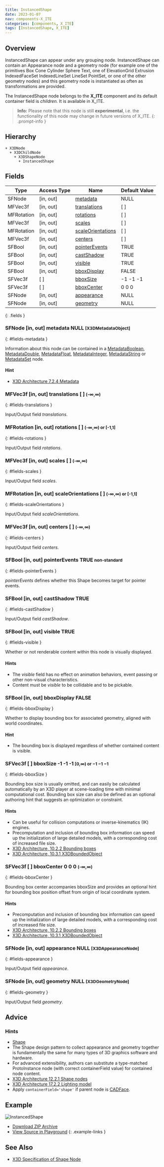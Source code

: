 ```yaml
---
title: InstancedShape
date: 2023-01-07
nav: components-X_ITE
categories: [components, X_ITE]
tags: [InstancedShape, X_ITE]
---
```

<style>
.post h3 {
  word-spacing: 0.2em;
}
</style>

## Overview

InstancedShape can appear under any grouping node. InstancedShape can contain an Appearance node and a geometry node (for example one of the primitives Box Cone Cylinder Sphere Text, one of ElevationGrid Extrusion IndexedFaceSet IndexedLineSet LineSet PointSet, or one of the other geometry nodes) and this geometry node is instantiated as often as transformations are provided.

The InstancedShape node belongs to the **X_ITE** component and its default container field is *children.* It is available in X_ITE.

>**Info:** Please note that this node is still **experimental**, i.e. the functionality of this node may change in future versions of X_ITE.
{: .prompt-info }

## Hierarchy

```
+ X3DNode
  + X3DChildNode
    + X3DShapeNode
      + InstancedShape
```

## Fields

| Type | Access Type | Name | Default Value |
| ---- | ----------- | ---- | ------------- |
| SFNode | [in, out] | [metadata](#fields-metadata) | NULL  |
| MFVec3f | [in, out] | [translations](#fields-translations) | [ ] |
| MFRotation | [in, out] | [rotations](#fields-rotations) | [ ] |
| MFVec3f | [in, out] | [scales](#fields-scales) | [ ] |
| MFRotation | [in, out] | [scaleOrientations](#fields-scaleOrientations) | [ ] |
| MFVec3f | [in, out] | [centers](#fields-centers) | [ ] |
| SFBool | [in, out] | [pointerEvents](#fields-pointerEvents) | TRUE  |
| SFBool | [in, out] | [castShadow](#fields-castShadow) | TRUE |
| SFBool | [in, out] | [visible](#fields-visible) | TRUE |
| SFBool | [in, out] | [bboxDisplay](#fields-bboxDisplay) | FALSE |
| SFVec3f | [ ] | [bboxSize](#fields-bboxSize) | -1 -1 -1  |
| SFVec3f | [ ] | [bboxCenter](#fields-bboxCenter) | 0 0 0  |
| SFNode | [in, out] | [appearance](#fields-appearance) | NULL  |
| SFNode | [in, out] | [geometry](#fields-geometry) | NULL  |
{: .fields }

### SFNode [in, out] **metadata** NULL <small>[X3DMetadataObject]</small>
{: #fields-metadata }

Information about this node can be contained in a [MetadataBoolean](/x_ite/components/core/metadataboolean/), [MetadataDouble](/x_ite/components/core/metadatadouble/), [MetadataFloat](/x_ite/components/core/metadatafloat/), [MetadataInteger](/x_ite/components/core/metadatainteger/), [MetadataString](/x_ite/components/core/metadatastring/) or [MetadataSet](/x_ite/components/core/metadataset/) node.

#### Hint

- [X3D Architecture 7.2.4 Metadata](https://www.web3d.org/specifications/X3Dv4/ISO-IEC19775-1v4-IS/Part01/components/core.html#Metadata)

### MFVec3f [in, out] **translations** [ ] <small>(-∞,∞)</small>
{: #fields-translations }

Input/Output field *translations*.

### MFRotation [in, out] **rotations** [ ] <small>(-∞,∞) or [-1,1]</small>
{: #fields-rotations }

Input/Output field *rotations*.

### MFVec3f [in, out] **scales** [ ] <small>(-∞,∞)</small>
{: #fields-scales }

Input/Output field *scales*.

### MFRotation [in, out] **scaleOrientations** [ ] <small>(-∞,∞) or [-1,1]</small>
{: #fields-scaleOrientations }

Input/Output field *scaleOrientations*.

### MFVec3f [in, out] **centers** [ ] <small>(-∞,∞)</small>
{: #fields-centers }

Input/Output field *centers*.

### SFBool [in, out] **pointerEvents** TRUE <small class="blue">non-standard</small>
{: #fields-pointerEvents }

*pointerEvents* defines whether this Shape becomes target for pointer events.

### SFBool [in, out] **castShadow** TRUE
{: #fields-castShadow }

Input/Output field *castShadow*.

### SFBool [in, out] **visible** TRUE
{: #fields-visible }

Whether or not renderable content within this node is visually displayed.

#### Hints

- The *visible* field has no effect on animation behaviors, event passing or other non-visual characteristics.
- Content must be *visible* to be collidable and to be pickable.

### SFBool [in, out] **bboxDisplay** FALSE
{: #fields-bboxDisplay }

Whether to display bounding box for associated geometry, aligned with world coordinates.

#### Hint

- The bounding box is displayed regardless of whether contained content is visible.

### SFVec3f [ ] **bboxSize** -1 -1 -1 <small>[0,∞) or −1 −1 −1</small>
{: #fields-bboxSize }

Bounding box size is usually omitted, and can easily be calculated automatically by an X3D player at scene-loading time with minimal computational cost. Bounding box size can also be defined as an optional authoring hint that suggests an optimization or constraint.

#### Hints

- Can be useful for collision computations or inverse-kinematics (IK) engines.
- Precomputation and inclusion of bounding box information can speed up the initialization of large detailed models, with a corresponding cost of increased file size.
- [X3D Architecture, 10.2.2 Bounding boxes](https://www.web3d.org/specifications/X3Dv4/ISO-IEC19775-1v4-IS/Part01/components/grouping.html#BoundingBoxes)
- [X3D Architecture, 10.3.1 X3DBoundedObject](https://www.web3d.org/specifications/X3Dv4/ISO-IEC19775-1v4-IS/Part01/components/grouping.html#X3DBoundedObject)

### SFVec3f [ ] **bboxCenter** 0 0 0 <small>(-∞,∞)</small>
{: #fields-bboxCenter }

Bounding box center accompanies bboxSize and provides an optional hint for bounding box position offset from origin of local coordinate system.

#### Hints

- Precomputation and inclusion of bounding box information can speed up the initialization of large detailed models, with a corresponding cost of increased file size.
- [X3D Architecture, 10.2.2 Bounding boxes](https://www.web3d.org/specifications/X3Dv4/ISO-IEC19775-1v4-IS/Part01/components/grouping.html#BoundingBoxes)
- [X3D Architecture, 10.3.1 X3DBoundedObject](https://www.web3d.org/specifications/X3Dv4/ISO-IEC19775-1v4-IS/Part01/components/grouping.html#X3DBoundedObject)

### SFNode [in, out] **appearance** NULL <small>[X3DAppearanceNode]</small>
{: #fields-appearance }

Input/Output field *appearance*.

### SFNode [in, out] **geometry** NULL <small>[X3DGeometryNode]</small>
{: #fields-geometry }

Input/Output field *geometry*.

## Advice

### Hints

- [Shape](https://en.wikipedia.org/wiki/Shape)
- The Shape design pattern to collect appearance and geometry together is fundamentally the same for many types of 3D graphics software and hardware.
- For advanced extensibility, authors can substitute a type-matched ProtoInstance node (with correct containerField value) for contained node content.
- [X3D Architecture 12.2.1 Shape nodes](https://www.web3d.org/specifications/X3Dv4/ISO-IEC19775-1v4-IS//Part01/components/shape.html#Shapenodes)
- [X3D Architecture 17.2.2 Lighting model](https://www.web3d.org/specifications/X3Dv4/ISO-IEC19775-1v4-IS//Part01/components/lighting.html#Lightingmodel)
- Apply `containerField='shape'` if parent node is [CADFace](/x_ite/components/cadgeometry/cadface/).

## Example

<x3d-canvas class="xr-button-br" src="https://create3000.github.io/media/examples/X_ITE/InstancedShape/InstancedShape.x3d" contentScale="auto">
  <img src="https://create3000.github.io/media/examples/X_ITE/InstancedShape/screenshot.avif" alt="InstancedShape"/>
</x3d-canvas>

- [Download ZIP Archive](https://create3000.github.io/media/examples/X_ITE/InstancedShape/InstancedShape.zip)
- [View Source in Playground](/x_ite/playground/?url=https://create3000.github.io/media/examples/X_ITE/InstancedShape/InstancedShape.x3d)
{: .example-links }

## See Also

- [X3D Specification of Shape Node](https://www.web3d.org/documents/specifications/19775-1/V4.0/Part01/components/shape.html#Shape)
